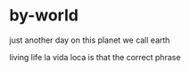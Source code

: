 # by-world
just another day on this planet we call earth

living life la vida loca
is that the correct phrase
